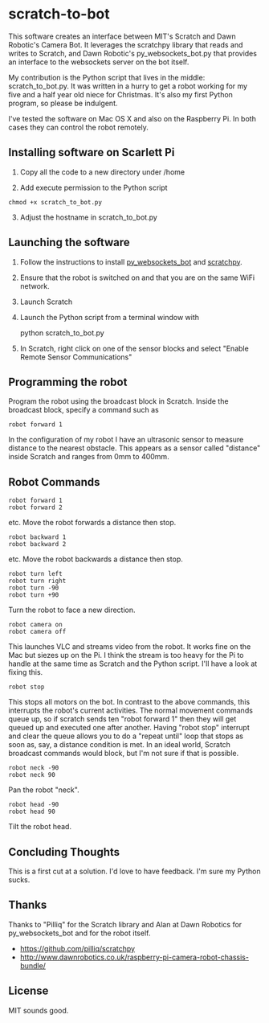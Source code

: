 scratch-to-bot
==============

This software creates an interface between MIT's Scratch and Dawn Robotic's Camera Bot. It leverages the scratchpy library that reads and writes to Scratch, and Dawn Robotic's py_websockets_bot.py that provides an interface to the websockets server on the bot itself.

My contribution is the Python script that lives in the middle: scratch_to_bot.py. It was written in a hurry to get a robot working for my five and a half year old niece for Christmas. It's also my first Python program, so please be indulgent.

I've tested the software on Mac OS X and also on the Raspberry Pi. In both cases they can control the robot remotely.

Installing software on Scarlett Pi
----------------------------------

1. Copy all the code to a new directory under /home

2. Add execute permission to the Python script
```
chmod +x scratch_to_bot.py
```
3. Adjust the hostname in scratch_to_bot.py

Launching the software
----------------------

1. Follow the instructions to install [py_websockets_bot](https://bitbucket.org/DawnRobotics/py_websockets_bot) and [scratchpy](https://github.com/pilliq/scratchpy).

2. Ensure that the robot is switched on and that you are on the same WiFi network.

3. Launch Scratch

4. Launch the Python script from a terminal window with

     python scratch_to_bot.py

5. In Scratch, right click on one of the sensor blocks and select "Enable Remote Sensor Communications"

Programming the robot
---------------------

Program the robot using the broadcast block in Scratch. Inside the broadcast block, specify a command such as

    robot forward 1

In the configuration of my robot I have an ultrasonic sensor to measure distance to the nearest obstacle. This appears as a sensor called "distance" inside Scratch and ranges from 0mm to 400mm.

Robot Commands
--------------

    robot forward 1
    robot forward 2
etc.
Move the robot forwards a distance then stop.

    robot backward 1
    robot backward 2
etc.
Move the robot backwards a distance then stop.

    robot turn left
    robot turn right
    robot turn -90
    robot turn +90
Turn the robot to face a new direction.

    robot camera on
    robot camera off
This launches VLC and streams video from the robot. It works fine on the Mac but siezes up on the Pi. I think the stream is too heavy for the Pi to handle at the same time as Scratch and the Python script. I'll have a look at fixing this.

    robot stop
This stops all motors on the bot. In contrast to the above commands, this interrupts the robot's current activities. The normal movement commands queue up, so if scratch sends ten "robot forward 1" then they will get queued up and executed one after another. Having "robot stop" interrupt and clear the queue allows you to do a "repeat until" loop that stops as soon as, say, a distance condition is met. In an ideal world, Scratch broadcast commands would block, but I'm not sure if that is possible.

    robot neck -90
    robot neck 90
Pan the robot "neck".

    robot head -90
    robot head 90
Tilt the robot head.

Concluding Thoughts
-------------------
This is a first cut at a solution. I'd love to have feedback. I'm sure my Python sucks.

Thanks
------
Thanks to "Pilliq" for the Scratch library and Alan at Dawn Robotics for py_websockets_bot and for the robot itself.

- https://github.com/pilliq/scratchpy
- http://www.dawnrobotics.co.uk/raspberry-pi-camera-robot-chassis-bundle/

License
-------

MIT sounds good.















